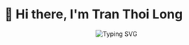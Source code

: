 # 👋 Hi there, I'm Tran Thoi Long

<!-- <div align="center">
  <img src="https://readme-typing-svg.herokuapp.com?font=Fira+Code&weight=500&size=28&pause=1000&color=00D4AA&center=true&vCenter=true&width=600&height=50&lines=Full+Stack+Developer;Open+Source+Contributor;Project+Builder+%26+Problem+Solver;Kiem+Cai+Con+Cac;Soi+Cai+Lon+Me+May" alt="Typing SVG" />
</div> -->

<div align="center">
  <img src="https://readme-typing-svg.herokuapp.com?font=Roboto&weight=500&size=28&pause=1000&color=00D4AA&center=true&vCenter=true&width=600&height=100&lines=Full+Stack+Developer;Open+Source+Contributor;Project+Builder+%26+Problem+Solver;Ki%E1%BB%81m+C%C3%A1i+Con+C%C3%A1c;Soi+C%C3%A1i+L%E1%BB%93n+M%E1%BA%B7+M%E1%BA%A1y" alt="Typing SVG" />
</div>

